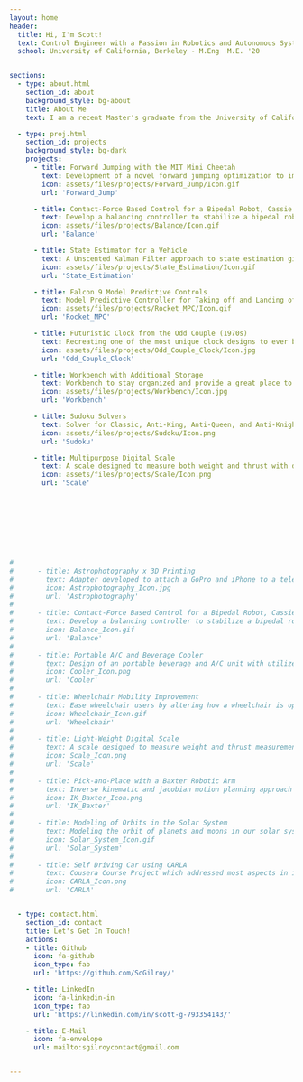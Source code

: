 ```yaml
---
layout: home
header:
  title: Hi, I'm Scott!
  text: Control Engineer with a Passion in Robotics and Autonomous Systems
  school: University of California, Berkeley - M.Eng  M.E. '20


sections:
  - type: about.html
    section_id: about
    background_style: bg-about
    title: About Me
    text: I am a recent Master's graduate from the University of California, Berkeley in which I studied Mechanical Engineering and focused on the concentration of Robotics and Controls. I performed my Master's thesis under the supervision of Dr. Koushil Sreenath on Jumping with the MIT Mini Cheetah through an obstacle. Previously I worked as an R&D Engineer at Air Techniques in their dental imaging department which gathered experience with design verification, prototyping, and product improvements. <br> <br> Currently, in my free time, I continue to work towards advancing my previous algorithm which was developed for my Master's thesis. Additionally, I am very passionate about continuing my learning and further refining my skills which I often find myself working on new projects or learning through online courses. <br> <br> I am a space enthusiast where I enjoy looking and photographing planets and I love to work on new and exotic projects of all different engineering sectors.

  - type: proj.html
    section_id: projects
    background_style: bg-dark
    projects:
      - title: Forward Jumping with the MIT Mini Cheetah
        text: Development of a novel forward jumping optimization to improve the MIT Mini Cheetah's jumping capabilities of jumping through obstacles.
        icon: assets/files/projects/Forward_Jump/Icon.gif
        url: 'Forward_Jump'

      - title: Contact-Force Based Control for a Bipedal Robot, Cassie
        text: Develop a balancing controller to stabilize a bipedal robot with additional perturbations.
        icon: assets/files/projects/Balance/Icon.gif
        url: 'Balance'

      - title: State Estimator for a Vehicle
        text: A Unscented Kalman Filter approach to state estimation given sensor data from an IMU and GPS.
        icon: assets/files/projects/State_Estimation/Icon.gif
        url: 'State_Estimation'

      - title: Falcon 9 Model Predictive Controls
        text: Model Predictive Controller for Taking off and Landing of a SpaceX Falcon 9 Rocket.
        icon: assets/files/projects/Rocket_MPC/Icon.gif
        url: 'Rocket_MPC'

      - title: Futuristic Clock from the Odd Couple (1970s)
        text: Recreating one of the most unique clock designs to ever be displayed on television.
        icon: assets/files/projects/Odd_Couple_Clock/Icon.jpg
        url: 'Odd_Couple_Clock'

      - title: Workbench with Additional Storage
        text: Workbench to stay organized and provide a great place to work on hardware-based projects.
        icon: assets/files/projects/Workbench/Icon.jpg
        url: 'Workbench'

      - title: Sudoku Solvers
        text: Solver for Classic, Anti-King, Anti-Queen, and Anti-Knight Sudoku puzzles.
        icon: assets/files/projects/Sudoku/Icon.png
        url: 'Sudoku'

      - title: Multipurpose Digital Scale
        text: A scale designed to measure both weight and thrust with data acquisition.
        icon: assets/files/projects/Scale/Icon.png
        url: 'Scale'









#
#      - title: Astrophotography x 3D Printing
#        text: Adapter developed to attach a GoPro and iPhone to a telescope for photographing planets and moons.
#        icon: Astrophotography_Icon.jpg
#        url: 'Astrophotography'
#
#      - title: Contact-Force Based Control for a Bipedal Robot, Cassie
#        text: Develop a balancing controller to stabilize a bipedal robot with additional perturbations.
#        icon: Balance_Icon.gif
#        url: 'Balance'
#
#      - title: Portable A/C and Beverage Cooler
#        text: Design of an portable beverage and A/C unit with utilizes ice water to cool off a small enclosed environment.
#        icon: Cooler_Icon.png
#        url: 'Cooler'
#
#      - title: Wheelchair Mobility Improvement
#        text: Ease wheelchair users by altering how a wheelchair is operated.
#        icon: Wheelchair_Icon.gif
#        url: 'Wheelchair'
#
#      - title: Light-Weight Digital Scale
#        text: A scale designed to measure weight and thrust measurements with data acquisition.
#        icon: Scale_Icon.png
#        url: 'Scale'
#
#      - title: Pick-and-Place with a Baxter Robotic Arm
#        text: Inverse kinematic and jacobian motion planning approach for a pick-and-place problem with a Baxter robotic arm.
#        icon: IK_Baxter_Icon.png
#        url: 'IK_Baxter'
#
#      - title: Modeling of Orbits in the Solar System
#        text: Modeling the orbit of planets and moons in our solar system using two different methods.
#        icon: Solar_System_Icon.gif
#        url: 'Solar_System'
#
#      - title: Self Driving Car using CARLA
#        text: Cousera Course Project which addressed most aspects in implementing a Self Driving Algorithm.
#        icon: CARLA_Icon.png
#        url: 'CARLA'


  - type: contact.html
    section_id: contact
    title: Let's Get In Touch!
    actions:
    - title: Github
      icon: fa-github
      icon_type: fab
      url: 'https://github.com/ScGilroy/'

    - title: LinkedIn
      icon: fa-linkedin-in
      icon_type: fab
      url: 'https://linkedin.com/in/scott-g-793354143/'

    - title: E-Mail
      icon: fa-envelope
      url: mailto:sgilroycontact@gmail.com


---
```

